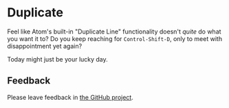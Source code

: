 # Duplicate

Feel like Atom's built-in "Duplicate Line" functionality doesn't *quite* do what you want it to?  Do you keep reaching for `Control-Shift-D`, only to meet with disappointment yet again?

Today might just be your lucky day.

## Feedback

Please leave feedback in [the GitHub project](https://github.com/pvande/atom-duplicate).
